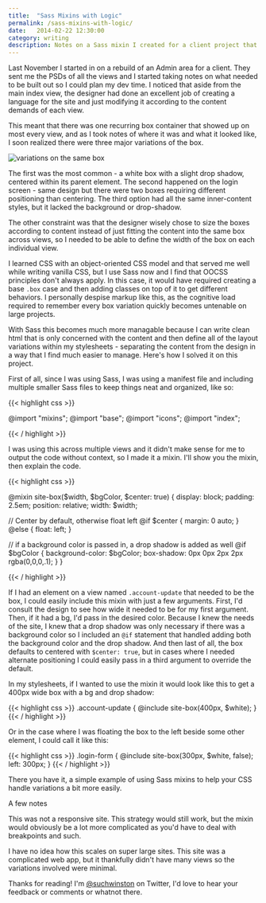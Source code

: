 ```yaml
---
title:  "Sass Mixins with Logic"
permalink: /sass-mixins-with-logic/
date:   2014-02-22 12:30:00
category: writing
description: Notes on a Sass mixin I created for a client project that allowed me to pass in arguments based on the view's needs.
---
```


Last November I started in on a rebuild of an Admin area for a client. They sent me the PSDs of all the views and I started taking notes on what needed to be built out so I could plan my dev time. I noticed that aside from the main index view, the designer had done an excellent job of creating a language for the site and just modifying it according to the content demands of each view.

This meant that there was one recurring box container that showed up on most every view, and as I took notes of where it was and what it looked like, I soon realized there were three major variations of the box.

![variations on the same box](/img/sass-box-mixin/box_variations.jpg)

The first was the most common - a white box with a slight drop shadow, centered within its parent element. The second happened on the login screen - same design but there were two boxes requiring different positioning than centering. The third option had all the same inner-content styles, but it lacked the background or drop-shadow.

The other constraint was that the designer wisely chose to size the boxes according to content instead of just fitting the content into the same box across views, so I needed to be able to define the width of the box on each individual view.

I learned CSS with an object-oriented CSS model and that served me well while writing vanilla CSS, but I use Sass now and I find that OOCSS principles don't always apply. In this case, it would have required creating a base `.box` case and then adding classes on top of it to get different behaviors. I personally despise markup like this, as the cognitive load required to remember every box variation quickly becomes untenable on large projects.

With Sass this becomes much more managable because I can write clean html that is only concerned with the content and then define all of the layout variations within my stylesheets - separating the content from the design in a way that I find much easier to manage. Here's how I solved it on this project.

First of all, since I was using Sass, I was using a manifest file and including multiple smaller Sass files to keep things neat and organized, like so:

{{< highlight css >}}

@import "mixins";
@import "base";
@import "icons";
@import "index";

{{< / highlight >}}

I was using this across multiple views and it didn't make sense for me to output the code without context, so I made it a mixin. I'll show you the mixin, then explain the code.

{{< highlight css >}}

@mixin site-box($width, $bgColor, $center: true) {
  display: block;
  padding: 2.5em;
  position: relative;
  width: $width;

  // Center by default, otherwise float left
  @if $center {
    margin: 0 auto;
  } @else {
  float: left;
  }

  // if a background color is passed in, a drop shadow is added as well
  @if $bgColor {
    background-color: $bgColor;
    box-shadow: 0px 0px 2px 2px rgba(0,0,0,.1);
  }
}

{{< / highlight >}}

If I had an element on a view named `.account-update` that needed to be the box, I could easily include this mixin with just a few arguments. First, I'd consult the design to see how wide it needed to be for my first argument. Then, if it had a bg, I'd pass in the desired color. Because I knew the needs of the site, I knew that a drop shadow was only necessary if there was a background color so I included an `@if` statement that handled adding both the background color and the drop shadow. And then last of all, the box defaults to centered with `$center: true`, but in cases where I needed alternate positioning I could easily pass in a third argument to override the default.

In my stylesheets, if I wanted to use the mixin it would look like this to get a 400px wide box with a bg and drop shadow:

{{< highlight css >}}
.account-update {
    @include site-box(400px, $white);
 }
{{< / highlight >}}

Or in the case where I was floating the box to the left beside some other element, I could call it like this:

{{< highlight css >}}
.login-form {
    @include site-box(300px, $white, false);
    left: 300px;
 }
{{< / highlight >}}

There you have it, a simple example of using Sass mixins to help your CSS handle variations a bit more easily.

A few notes

This was not a responsive site. This strategy would still work, but the mixin would obviously be a lot more complicated as you'd have to deal with breakpoints and such.

I have no idea how this scales on super large sites. This site was a complicated web app, but it thankfully didn't have many views so the variations involved were minimal.

Thanks for reading! I'm [@suchwinston](http://twitter.com/suchwinston) on Twitter, I'd love to hear your feedback or comments or whatnot there.
